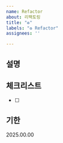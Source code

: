 ```yaml
---
name: Refactor
about: 리팩토링
title: "♻️"
labels: "♻️ Refactor"
assignees: ''

---
```


## 설명

## 체크리스트
- [ ] 

## 기한
2025.00.00
